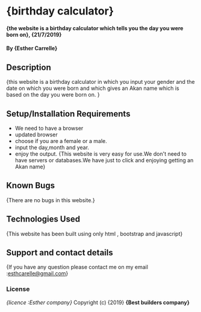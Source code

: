 # {birthday calculator}
#### {the website is a birthday calculator which tells you the day you were born on}, {21/7/2019}
#### By **{Esther Carrelle}**
## Description
{this website is a birthday calculator in which you input your gender and the date on which you were born and which gives an Akan name which is based on the day you were born on. }
## Setup/Installation Requirements
* We need to have a browser
* updated browser
* choose if you are a female or a male.
* input the day,month and year.
* enjoy the output.
{This website is very easy for use.We don't need to have servers or databases.We have just to click and enjoying getting an Akan name}
## Known Bugs
{There are no bugs in this website.}
## Technologies Used
{This website has been built using only html , bootstrap and javascript}
## Support and contact details
{If you have any question please contact me on my email :esthcarelle@gmail.com}
### License
*{licence :Esther company}*
Copyright (c) {2019} **{Best builders company}**